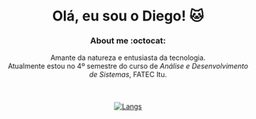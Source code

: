 # <div align="center"> Olá, eu sou o Diego! :cat:

### <div align="center"> About me    :octocat:
 <div align="center">
  
 Amante da natureza e entusiasta da tecnologia. <br>
  Atualmente estou no 4º semestre do curso de <i> Análise e Desenvolvimento de Sistemas</i>, FATEC Itu.<br><br><br>



[![Langs](https://github-readme-stats.vercel.app/api/top-langs/?username=diegonzales1&show_icons=true&theme=radical)](https://github.com/anuraghazra/github-readme-stats) 
  
  
  
  



